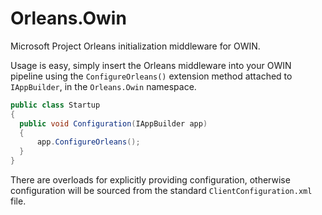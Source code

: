 Orleans.Owin
============

Microsoft Project Orleans initialization middleware for OWIN.

Usage is easy, simply insert the Orleans middleware into your OWIN pipeline using the `ConfigureOrleans()` extension method attached to `IAppBuilder`, in the `Orleans.Owin` namespace.

```C#
public class Startup
{
  public void Configuration(IAppBuilder app)
  {
      app.ConfigureOrleans();
  }
}
```
There are overloads for explicitly providing configuration, otherwise configuration will be sourced from the standard `ClientConfiguration.xml` file.
